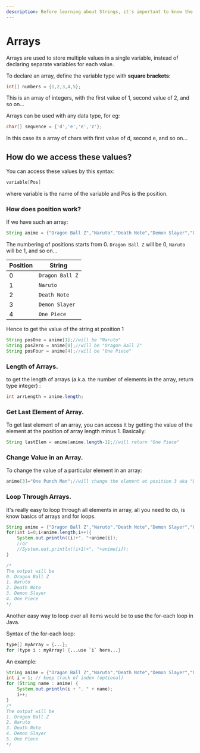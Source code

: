```yaml
---
description: Before learning about Strings, it's important to know the concept of arrays.
---
```


# Arrays

Arrays are used to store multiple values in a single variable, instead of declaring separate variables for each value.

To declare an array, define the variable type with **square brackets**:

```java
int[] numbers = {1,2,3,4,5};
```

This is an array of integers, with the first value of 1, second value of 2, and so on...

Arrays can be used with any data type, for eg:

```java
char[] sequence = {'d','e','e','z'};
```

In this case its a array of chars with first value of d, second e, and so on...

## How do we access these values?

You can access these values by this syntax:

```java
variable[Pos]
```

where variable is the name of the variable and Pos is the position.

### How does position work?

If we have such an array:

```java
String anime = {"Dragon Ball Z","Naruto","Death Note","Demon Slayer","One Piece"};
```

The numbering of positions starts from 0. `Dragon Ball Z` will be 0, `Naruto` will be 1, and so on...

| Position | String          |
| -------- | --------------- |
| 0        | `Dragon Ball Z` |
| 1        | `Naruto`        |
| 2        | `Death Note`    |
| 3        | `Demon Slayer`  |
| 4        | `One Piece`     |

Hence to get the value of the string at position 1

```java
String posOne = anime[1];//will be "Naruto"
String posZero = anime[0];//will be "Dragon Ball Z"
String posFour = anime[4];//will be "One Piece"
```

### Length of Arrays.

to get the length of arrays (a.k.a. the number of elements in the array, return type integer) :

```java
int arrLength = anime.length;
```

### Get Last Element of Array.

To get last element of an array, you can access it by getting the value of the element at the position of array length minus 1. Basically:

```java
String lastElem = anime[anime.length-1];//will return "One Piece"
```

### Change Value in an Array.

To change the value of a particular element in an array:

```java
anime[3]="One Punch Man";//will change the element at position 3 aka "Demon Slayer" to new value!
```

### Loop Through Arrays.

It's really easy to loop through all elements in array, all you need to do, is know basics of arrays and for loops.

```java
String anime = {"Dragon Ball Z","Naruto","Death Note","Demon Slayer","One Piece"};
for(int i=0;i<anime.length;i++){
    System.out.println((i)+". "+anime[i]);
    //or
    //System.out.println((i+1)+". "+anime[i]);
}

/*
The output will be
0. Dragon Ball Z
1. Naruto
2. Death Note
3. Demon Slayer
4. One Piece
*/
```

Another easy way to loop over all items would be to use the for-each loop in Java.

Syntax of the for-each loop:

```java
type[] myArray = {...};
for (type i : myArray) {...use `i` here...}
```

An example:

```java
String anime = {"Dragon Ball Z","Naruto","Death Note","Demon Slayer","One Piece"};
int i = 1; // keep track of index (optional)
for (String name : anime) {
    System.out.println(i + ". " + name);
    i++;
}
/*
The output will be
1. Dragon Ball Z
2. Naruto
3. Death Note
4. Demon Slayer
5. One Piece
*/
```
